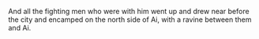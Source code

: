 And all the fighting men who were with him went up and drew near before the city and encamped on the north side of Ai, with a ravine between them and Ai.
